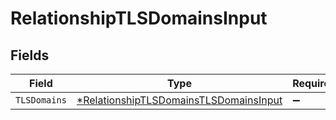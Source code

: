 # RelationshipTLSDomainsInput


## Fields

| Field                                                                                                  | Type                                                                                                   | Required                                                                                               | Description                                                                                            |
| ------------------------------------------------------------------------------------------------------ | ------------------------------------------------------------------------------------------------------ | ------------------------------------------------------------------------------------------------------ | ------------------------------------------------------------------------------------------------------ |
| `TLSDomains`                                                                                           | [*RelationshipTLSDomainsTLSDomainsInput](../../models/shared/relationshiptlsdomainstlsdomainsinput.md) | :heavy_minus_sign:                                                                                     | N/A                                                                                                    |